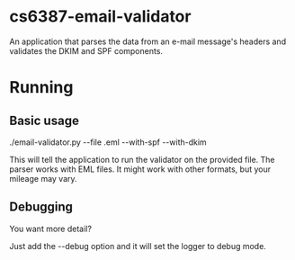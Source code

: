 # cs6387-email-validator
An application that parses the data from an e-mail message's headers and validates the DKIM and SPF components.

# Running

## Basic usage

./email-validator.py --file <filename>.eml --with-spf --with-dkim

This will tell the application to run the validator on the provided file.  The parser works with EML files.  It might work
with other formats, but your mileage may vary.

## Debugging

You want more detail?

Just add the --debug option and it will set the logger to debug mode.
